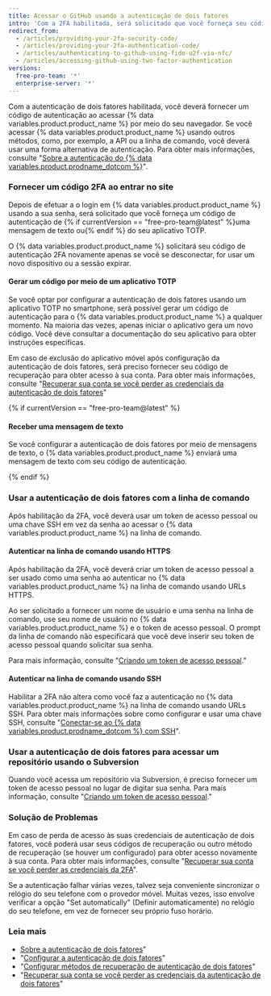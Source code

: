 ```yaml
---
title: Acessar o GitHub usando a autenticação de dois fatores
intro: 'Com a 2FA habilitada, será solicitado que você forneça seu código de autenticação de 2FA, bem como sua senha, ao iniciar a sessão no {% data variables.product.product_name %}.'
redirect_from:
  - /articles/providing-your-2fa-security-code/
  - /articles/providing-your-2fa-authentication-code/
  - /articles/authenticating-to-github-using-fido-u2f-via-nfc/
  - /articles/accessing-github-using-two-factor-authentication
versions:
  free-pro-team: '*'
  enterprise-server: '*'
---
```


Com a autenticação de dois fatores habilitada, você deverá fornecer um código de autenticação ao acessar {% data variables.product.product_name %} por meio do seu navegador. Se você acessar {% data variables.product.product_name %} usando outros métodos, como, por exemplo, a API ou a linha de comando, você deverá usar uma forma alternativa de autenticação. Para obter mais informações, consulte "[Sobre a autenticação do {% data variables.product.prodname_dotcom %}](/github/authenticating-to-github/about-authentication-to-github)".

### Fornecer um código 2FA ao entrar no site

Depois de efetuar a o login em {% data variables.product.product_name %} usando a sua senha, será solicitado que você forneça um código de autenticação de {% if currentVersion == "free-pro-team@latest" %}uma mensagem de texto ou{% endif %} do seu aplicativo TOTP.

O {% data variables.product.product_name %} solicitará seu código de autenticação 2FA novamente apenas se você se desconectar, for usar um novo dispositivo ou a sessão expirar.

#### Gerar um código por meio de um aplicativo TOTP

Se você optar por configurar a autenticação de dois fatores usando um aplicativo TOTP no smartphone, será possível gerar um código de autenticação para o {% data variables.product.product_name %} a qualquer momento. Na maioria das vezes, apenas iniciar o aplicativo gera um novo código. Você deve consultar a documentação do seu aplicativo para obter instruções específicas.

Em caso de exclusão do aplicativo móvel após configuração da autenticação de dois fatores, será preciso fornecer seu código de recuperação para obter acesso à sua conta. Para obter mais informações, consulte "[Recuperar sua conta se você perder as credenciais da autenticação de dois fatores](/articles/recovering-your-account-if-you-lose-your-2fa-credentials)"

{% if currentVersion == "free-pro-team@latest" %}

#### Receber uma mensagem de texto

Se você configurar a autenticação de dois fatores por meio de mensagens de texto, o {% data variables.product.product_name %} enviará uma mensagem de texto com seu código de autenticação.

{% endif %}

### Usar a autenticação de dois fatores com a linha de comando

Após habilitação da 2FA, você deverá usar um token de acesso pessoal ou uma chave SSH em vez da senha ao acessar o {% data variables.product.product_name %} na linha de comando.

#### Autenticar na linha de comando usando HTTPS

Após habilitação da 2FA, você deverá criar um token de acesso pessoal a ser usado como uma senha ao autenticar no {% data variables.product.product_name %} na linha de comando usando URLs HTTPS.

Ao ser solicitado a fornecer um nome de usuário e uma senha na linha de comando, use seu nome de usuário no {% data variables.product.product_name %} e o token de acesso pessoal. O prompt da linha de comando não especificará que você deve inserir seu token de acesso pessoal quando solicitar sua senha.

Para mais informação, consulte "[Criando um token de acesso pessoal](/github/authenticating-to-github/creating-a-personal-access-token)."

#### Autenticar na linha de comando usando SSH

Habilitar a 2FA não altera como você faz a autenticação no {% data variables.product.product_name %} na linha de comando usando URLs SSH. Para obter mais informações sobre como configurar e usar uma chave SSH, consulte "[Conectar-se ao {% data variables.product.prodname_dotcom %} com SSH](/articles/connecting-to-github-with-ssh/)".

### Usar a autenticação de dois fatores para acessar um repositório usando o Subversion

Quando você acessa um repositório via Subversion, é preciso fornecer um token de acesso pessoal no lugar de digitar sua senha. Para mais informação, consulte "[Criando um token de acesso pessoal](/github/authenticating-to-github/creating-a-personal-access-token)."

### Solução de Problemas

Em caso de perda de acesso às suas credenciais de autenticação de dois fatores, você poderá usar seus códigos de recuperação ou outro método de recuperação (se houver um configurado) para obter acesso novamente à sua conta. Para obter mais informações, consulte "[Recuperar sua conta se você perder as credenciais da 2FA](/articles/recovering-your-account-if-you-lose-your-2fa-credentials)".

Se a autenticação falhar várias vezes, talvez seja conveniente sincronizar o relógio do seu telefone com o provedor móvel. Muitas vezes, isso envolve verificar a opção "Set automatically" (Definir automaticamente) no relógio do seu telefone, em vez de fornecer seu próprio fuso horário.

### Leia mais

- [Sobre a autenticação de dois fatores](/articles/about-two-factor-authentication)"
- "[Configurar a autenticação de dois fatores](/articles/configuring-two-factor-authentication)"
- "[Configurar métodos de recuperação de autenticação de dois fatores](/articles/configuring-two-factor-authentication-recovery-methods)"
- "[Recuperar sua conta se você perder as credenciais da autenticação de dois fatores](/articles/recovering-your-account-if-you-lose-your-2fa-credentials)"
